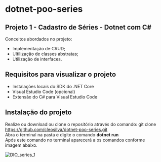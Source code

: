 # dotnet-poo-series
## Projeto 1 - Cadastro de Séries - Dotnet com C#
Conceitos abordados no projeto:
- Implementação de CRUD;
- Ultilização de classes abstratas;
- Utilização de interfaces.

## Requisitos para visualizar o projeto
- Instalações locais do SDK do .NET Core
- Visual Estudio Code (opcional)
- Extensão do C# para Visual Estudio Code

## Instalação do projeto
Realize ou download ou clone o repositório através do comando: git clone https://github.com/cleosilva/dotnet-poo-series.git</br> 
Abra o terminal na pasta e digite o comando <b>dotnet run</b></br>
Após este comando no terminal aparecerá a os comandos conforme imagem abaixo.

![DIO_series_1](https://user-images.githubusercontent.com/82469705/130948470-67155669-8792-4fbb-9ace-bb5c7dfa00be.jpg)


